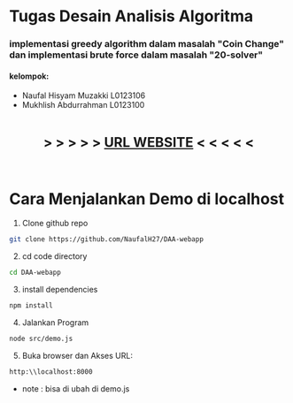 
# Tugas Desain Analisis Algoritma
### implementasi greedy algorithm dalam masalah "Coin Change" dan implementasi brute force dalam masalah "20-solver" 

#### kelompok:
- Naufal Hisyam Muzakki L0123106
- Mukhlish Abdurrahman L0123100

<br>

<p align="center">
<strong style="font-size: 24px;">&gt; &gt; &gt; &gt; &gt; <a href="https://daa-webapp-tugas1.vercel.app/">URL WEBSITE</a> &lt; &lt; &lt; &lt; &lt;</strong>
</p>


<br>

# Cara Menjalankan Demo di localhost

1. Clone github repo
```bash
git clone https://github.com/NaufalH27/DAA-webapp
```

2. cd code directory
 ```bash
cd DAA-webapp
```  

3. install dependencies
```bash
npm install
```

4. Jalankan Program
```bash
node src/demo.js
```


5. Buka browser dan Akses URL:
```bash
http:\\localhost:8000
```
- note : bisa di ubah di demo.js
